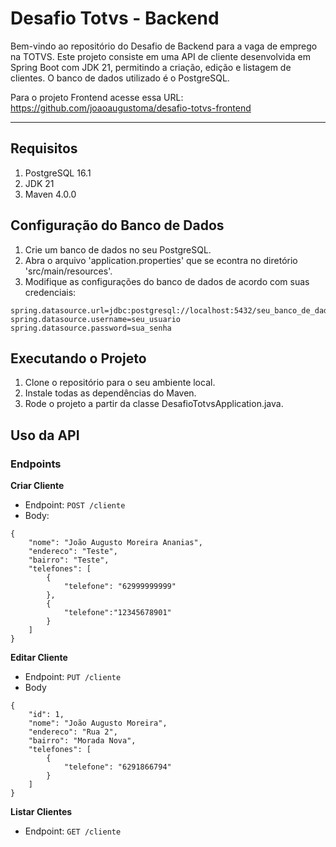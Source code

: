 # Desafio Totvs - Backend

Bem-vindo ao repositório do Desafio de Backend para a vaga de emprego na TOTVS. Este projeto consiste em uma API de cliente desenvolvida em Spring Boot com JDK 21, permitindo a criação, edição e listagem de clientes. O banco de dados utilizado é o PostgreSQL.

Para o projeto Frontend acesse essa URL: https://github.com/joaoaugustoma/desafio-totvs-frontend
****

## Requisitos
1. PostgreSQL 16.1
2. JDK 21
3. Maven 4.0.0

## Configuração do Banco de Dados

1. Crie um banco de dados no seu PostgreSQL.
2. Abra o arquivo 'application.properties' que se econtra no diretório 'src/main/resources'.
3. Modifique as configurações do banco de dados de acordo com suas credenciais:

```
spring.datasource.url=jdbc:postgresql://localhost:5432/seu_banco_de_dados
spring.datasource.username=seu_usuario
spring.datasource.password=sua_senha
```

## Executando o Projeto

1. Clone o repositório para o seu ambiente local.
2. Instale todas as dependências do Maven.
3. Rode o projeto a partir da classe DesafioTotvsApplication.java.

## Uso da API
### Endpoints
**Criar Cliente**
- Endpoint: `POST /cliente`
- Body:
```
{
    "nome": "João Augusto Moreira Ananias",
    "endereco": "Teste",
    "bairro": "Teste",
    "telefones": [
        {
            "telefone": "62999999999"
        },
        {
            "telefone":"12345678901"
        }
    ]
}
```

**Editar Cliente**
- Endpoint: `PUT /cliente`
- Body
```
{
    "id": 1,
    "nome": "João Augusto Moreira",
    "endereco": "Rua 2",
    "bairro": "Morada Nova",
    "telefones": [
        {
            "telefone": "6291866794"
        }
    ]
}
```

**Listar Clientes**
- Endpoint: `GET /cliente`